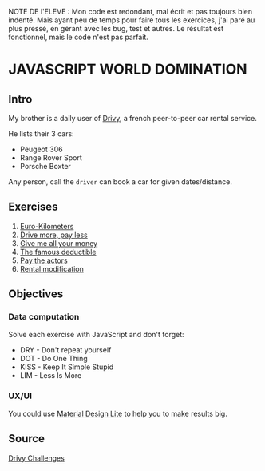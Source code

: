NOTE DE l'ELEVE :
Mon code est redondant, mal écrit et pas toujours bien indenté.
Mais ayant peu de temps pour faire tous les exercices, j'ai paré au plus pressé,
en gérant avec les bug, test et autres.
Le résultat est fonctionnel, mais le code n'est pas parfait. 



# JAVASCRIPT WORLD DOMINATION

## Intro

My brother is a daily user of [Drivy](https://www.drivy.com/), a french peer-to-peer car rental service.

He lists their 3 cars:

* Peugeot 306
* Range Rover Sport
* Porsche Boxter

Any person, call the `driver` can book a car for given dates/distance.

## Exercises

1. [Euro-Kilometers](./EX1/README.md)
1. [Drive more, pay less](./EX2/README.md)
1. [Give me all your money](./EX3/README.md)
1. [The famous deductible](./EX4/README.md)
1. [Pay the actors](./EX5/README.md)
1. [Rental modification](./EX6/README.md)

## Objectives

### Data computation

Solve each exercise with JavaScript and don't forget:

* DRY - Don't repeat yourself
* DOT - Do One Thing
* KISS - Keep It Simple Stupid
* LIM - Less Is More

### UX/UI

You could use [Material Design Lite](http://www.getmdl.io/index.html) to help you to make results big.

## Source

[Drivy Challenges](https://github.com/drivy/jobs)
